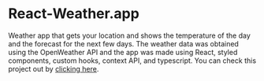  # React-Weather.app
 
Weather app that gets your location and shows the temperature of the day and the forecast for the next few days. The weather data was obtained using the OpenWeather API and the app was made using React, styled components, custom hooks, context API, and typescript. You can check this project out by [clicking here](https://luisa-weatherapp.netlify.app/).

